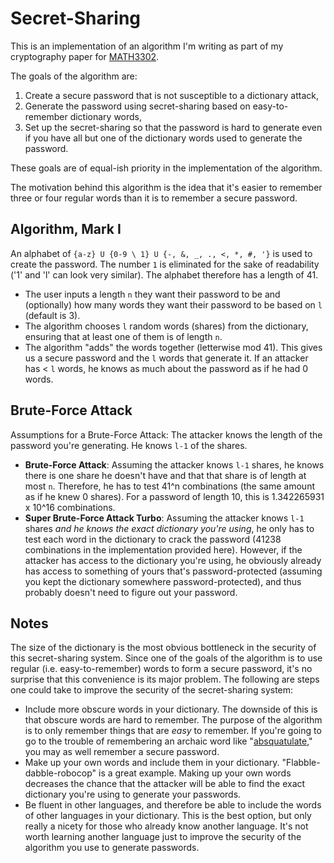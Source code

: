 # Secret-Sharing #

This is an implementation of an algorithm I'm writing as part of my cryptography paper for [MATH3302](http://www.uq.edu.au/study/course.html?course_code=MATH3302).

The goals of the algorithm are:

1. Create a secure password that is not susceptible to a dictionary attack,
2. Generate the password using secret-sharing based on easy-to-remember dictionary words,
3. Set up the secret-sharing so that the password is hard to generate even if you have all but one of the dictionary words used to generate the password.

These goals are of equal-ish priority in the implementation of the algorithm.

The motivation behind this algorithm is the idea that it's easier to remember three or four regular words than it is to remember a secure password.


## Algorithm, Mark I ##

An alphabet of `{a-z} U {0-9 \ 1} U {-, &, _, ., <, *, #, '}` is used to create the password. The number `1` is eliminated for the sake of readability ('1' and 'l' can look very similar). The alphabet therefore has a length of 41.

- The user inputs a length `n` they want their password to be and (optionally) how many words they want their password to be based on `l` (default is 3).
- The algorithm chooses `l` random words (shares) from the dictionary, ensuring that at least one of them is of length `n`.
- The algorithm "adds" the words together (letterwise mod 41). This gives us a secure password and the `l` words that generate it. If an attacker has < `l` words, he knows as much about the password as if he had 0 words.

## Brute-Force Attack #

Assumptions for a Brute-Force Attack: The attacker knows the length of the password you're generating. He knows `l-1` of the shares.

- **Brute-Force Attack**: Assuming the attacker knows `l-1` shares, he knows there is one share he doesn't have and that that share is of length at most `n`. Therefore, he has to test 41^n combinations (the same amount as if he knew 0 shares). For a password of length 10, this is 1.342265931 x 10^16 combinations.
- **Super Brute-Force Attack Turbo**: Assuming the attacker knows `l-1` shares *and he knows the exact dictionary you're using*, he only has to test each word in the dictionary to crack the password (41238 combinations in the implementation provided here). However, if the attacker has access to the dictionary you're using, he obviously already has access to something of yours that's password-protected (assuming you kept the dictionary somewhere password-protected), and thus probably doesn't need to figure out your password.



## Notes ##

The size of the dictionary is the most obvious bottleneck in the security of this secret-sharing system. Since one of the goals of the algorithm is to use regular (i.e. easy-to-remember) words to form a secure password, it's no surprise that this convenience is its major problem. The following are steps one could take to improve the security of the secret-sharing system:

- Include more obscure words in your dictionary. The downside of this is that obscure words are hard to remember. The purpose of the algorithm is to only remember things that are *easy* to remember. If you're going to go to the trouble of remembering an archaic word like "[absquatulate](http://www.kokogiak.com/logolepsy/ow_a.html)," you may as well remember a secure password.
- Make up your own words and include them in your dictionary. "Flabble-dabble-robocop" is a great example. Making up your own words decreases the chance that the attacker will be able to find the exact dictionary you're using to generate your passwords.
- Be fluent in other languages, and therefore be able to include the words of other languages in your dictionary. This is the best option, but only really a nicety for those who already know another language. It's not worth learning another language just to improve the security of the algorithm you use to generate passwords.

